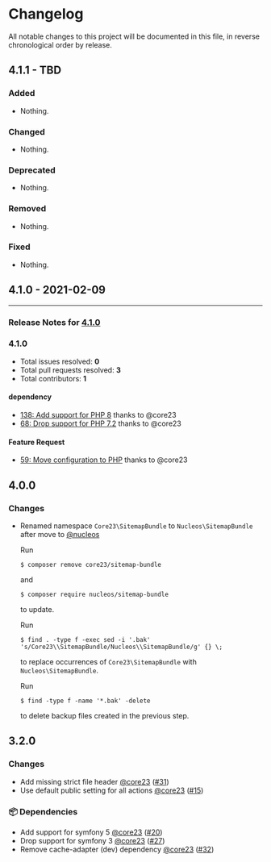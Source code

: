 # Changelog

All notable changes to this project will be documented in this file, in reverse chronological order by release.

## 4.1.1 - TBD

### Added

- Nothing.

### Changed

- Nothing.

### Deprecated

- Nothing.

### Removed

- Nothing.

### Fixed

- Nothing.

## 4.1.0 - 2021-02-09



-----

### Release Notes for [4.1.0](https://github.com/nucleos/NucleosSitemapBundle/milestone/1)



### 4.1.0

- Total issues resolved: **0**
- Total pull requests resolved: **3**
- Total contributors: **1**

#### dependency

 - [138: Add support for PHP 8](https://github.com/nucleos/NucleosSitemapBundle/pull/138) thanks to @core23
 - [68: Drop support for PHP 7.2](https://github.com/nucleos/NucleosSitemapBundle/pull/68) thanks to @core23

#### Feature Request

 - [59: Move configuration to PHP](https://github.com/nucleos/NucleosSitemapBundle/pull/59) thanks to @core23

## 4.0.0

### Changes

* Renamed namespace `Core23\SitemapBundle` to `Nucleos\SitemapBundle` after move to [@nucleos]

  Run

  ```
  $ composer remove core23/sitemap-bundle
  ```

  and

  ```
  $ composer require nucleos/sitemap-bundle
  ```

  to update.

  Run

  ```
  $ find . -type f -exec sed -i '.bak' 's/Core23\\SitemapBundle/Nucleos\\SitemapBundle/g' {} \;
  ```

  to replace occurrences of `Core23\SitemapBundle` with `Nucleos\SitemapBundle`.

  Run

  ```
  $ find -type f -name '*.bak' -delete
  ```

  to delete backup files created in the previous step.


## 3.2.0

### Changes

- Add missing strict file header [@core23] ([#31])
- Use default public setting for all actions [@core23] ([#15])

### 📦 Dependencies

- Add support for symfony 5 [@core23] ([#20])
- Drop support for symfony 3 [@core23] ([#27])
- Remove cache-adapter (dev) dependency [@core23] ([#32])

[#32]: https://github.com/nucleos/NucleosSitemapBundle/pull/32
[#31]: https://github.com/nucleos/NucleosSitemapBundle/pull/31
[#27]: https://github.com/nucleos/NucleosSitemapBundle/pull/27
[#20]: https://github.com/nucleos/NucleosSitemapBundle/pull/20
[#15]: https://github.com/nucleos/NucleosSitemapBundle/pull/15
[@nucleos]: https://github.com/nucleos
[@core23]: https://github.com/core23
